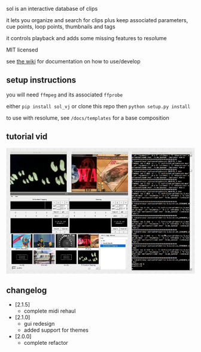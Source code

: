 sol is an interactive database of clips

it lets you organize and search for clips plus keep associated parameters, cue points, loop points, thumbnails and tags

it controls playback and adds some missing features to re*sol*ume

MIT licensed

see [the wiki](https://github.com/pussinboot/sol/wiki) for documentation on how to use/develop

## setup instructions

you will need `ffmpeg` and its associated `ffprobe`

either `pip install sol_vj` or clone this repo then `python setup.py install`

to use with resolume, see `/docs/templates` for a base composition

## tutorial vid

[![](https://raw.githubusercontent.com/pussinboot/sol/master/docs/wiki/screens/vimeo_preview.png)](https://vimeo.com/220742126/0b27d24945)

## changelog

- [2.1.5]
    - complete midi rehaul
- [2.1.0]
    - gui redesign
    - added support for themes
- [2.0.0]
    - complete refactor
